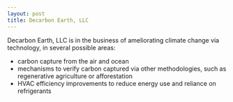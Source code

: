 ```yaml
---
layout: post
title: Decarbon Earth, LLC
---
```


Decarbon Earth, LLC is in the business of ameliorating climate change via technology, in several possible areas:
* carbon capture from the air and ocean
* mechanisms to verify carbon captured via other methodologies, such as regenerative agriculture or afforestation
* HVAC efficiency improvements to reduce energy use and reliance on refrigerants
